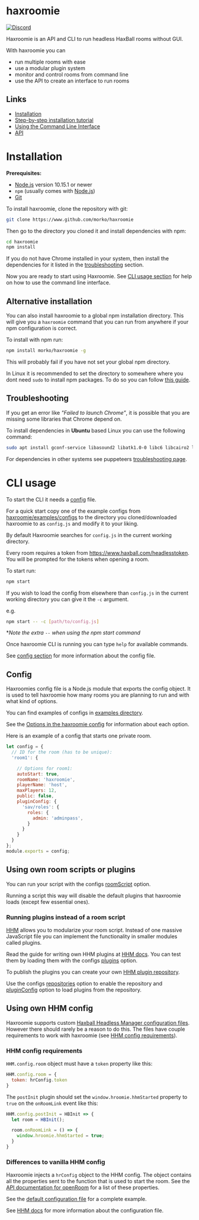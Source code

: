 # haxroomie

<a href=https://discord.gg/TeJAEWu><img src="https://discordapp.com/api/guilds/580671475707674626/widget.png?style=shield" alt="Discord"/></a>

Haxroomie is an API and CLI to run headless HaxBall rooms without GUI.

With haxroomie you can
  - run multiple rooms with ease
  - use a modular plugin system
  - monitor and control rooms from command line
  - use the API to create an interface to run rooms

## Links

- [Installation](#installation)
- [Step-by-step installation tutorial](https://github.com/morko/haxroomie/wiki/Tutorial:-Install-and-run-haxroomie-in-new-VPS)
- [Using the Command Line Interface](#cli-usage)
- [API](https://morko.github.io/haxroomie) 

# Installation

**Prerequisites:**

- [Node.js](https://nodejs.org) version 10.15.1 or newer 
- `npm` (usually comes with [Node.js](https://nodejs.org))
- [Git](https://git-scm.com/)

To install haxroomie, clone the repository with git:
```sh
git clone https://www.github.com/morko/haxroomie
```
Then go to the directory you cloned it and install dependencies with npm:
```sh
cd haxroomie
npm install
```

If you do not have Chrome installed in your system, then install the dependencies for it listed in the [troubleshooting](#troubleshooting) section.

Now you are ready to start using Haxroomie. See [CLI usage section](#cli-usage)
for help on how to use the command line interface.

## Alternative installation

You can also install haxroomie to a global npm installation directory.
This will give you a `haxroomie` command that you can run from
anywhere if your npm configuration is correct.

To install with npm run:
```sh
npm install morko/haxroomie -g
```

This will probably fail if you have not set your global npm directory.

In Linux it is recommended to set the directory to
somewhere where you dont need `sudo` to install npm packages.
To do so you can follow 
[this guide](https://medium.com/@sifium/using-npm-install-without-sudo-2de6f8a9e1a3).

## Troubleshooting

If you get an error like *"Failed to launch Chrome"*, it is possible that you are missing some libraries that Chrome depend on.

To install dependencies in **Ubuntu** based Linux you can use the following command:
```sh
sudo apt install gconf-service libasound2 libatk1.0-0 libc6 libcairo2 libcups2 libdbus-1-3 libexpat1 libfontconfig1 libgcc1 libgconf-2-4 libgdk-pixbuf2.0-0 libglib2.0-0 libgtk-3-0 libnspr4 libpango-1.0-0 libpangocairo-1.0-0 libstdc++6 libx11-6 libx11-xcb1 libxcb1 libxcomposite1 libxcursor1 libxdamage1 libxext6 libxfixes3 libxi6 libxrandr2 libxrender1 libxss1 libxtst6 ca-certificates fonts-liberation libappindicator1 libnss3 lsb-release xdg-utils wget
```

For dependencies in other systems see puppeteers
[troubleshooting page](https://github.com/GoogleChrome/puppeteer/blob/master/docs/troubleshooting.md#chrome-headless-doesnt-launch-on-unix).

# CLI usage

To start the CLI it needs a [config](#config) file. 

For a quick start copy one of the
example configs from 
[haxroomie/examples/configs](https://github.com/morko/haxroomie/tree/master/examples/configs)
to the directory you cloned/downloaded haxroomie to as `config.js` and modify
it to your liking.

By default Haxroomie searches for `config.js` in the current working directory.

Every room requires a token from <https://www.haxball.com/headlesstoken>.
You will be prompted for the tokens when opening a room.

To start run:
```sh
npm start
```

If you wish to load the config from elsewhere than `config.js` in the current
working directory you can give it the `-c` argument.

e.g.
```sh
npm start -- -c [path/to/config.js]
```
**Note the extra `--` when using the npm start command*

Once haxroomie CLI is running you can type `help` for available commands.

See [config section](#config) for more information about the config file.

## Config

Haxroomies config file is a Node.js module that exports the config object.
It is used to tell haxroomie how many rooms you are planning to run
and with what kind of options.

You can find examples of configs in
[examples directory](https://github.com/morko/haxroomie/tree/master/examples/configs).

See the 
[Options in the haxroomie config](https://github.com/morko/haxroomie/wiki/Options-in-the-haxroomie-config) 
for information about each option.

Here is an example of a config that starts one private room.

```js
let config = {
  // ID for the room (has to be unique):
  'room1': {

    // Options for room1:
    autoStart: true,
    roomName: 'haxroomie',
    playerName: 'host',
    maxPlayers: 12,
    public: false,
    pluginConfig: {
      'sav/roles': {
        roles: {
          admin: 'adminpass',
        }
      }
    }
  }
};
module.exports = config;
```

## Using own room scripts or plugins

You can run your script with the configs [roomScript](#roomscript) option.

Running a script this way will disable the default plugins that haxroomie loads
(except few essential ones).

### Running plugins instead of a room script

[HHM](https://github.com/saviola777/haxball-headless-manager)
allows you to modularize your room script. Instead of one massive
JavaScript file you can implement the functionality in smaller modules called
plugins.

Read the guide for writing own HHM plugins at
[HHM docs](https://haxplugins.tk/docs/tutorial-writing-plugins.html).
You can test them by loading them with the configs [plugins](#plugins) 
option.

To publish the plugins you can create your own
[HHM plugin repository](https://github.com/saviola777/haxball-headless-manager#creating-your-own-plugin-repository).

Use the configs [repositories](#repositories) option to enable the repository and
[pluginConfig](#pluginConfig) option to load plugins from the repository.

## Using own HHM config

Haxroomie supports custom
[Haxball Headless Manager configuration files](https://github.com/saviola777/haxball-headless-manager#preparing-your-configuration).
However there should rarely be a reason to do this. The files have couple
requirements to work with haxroomie
(see [HHM config requirements](https://github.com/morko/haxroomie#hhm-config-requirements)).

### HHM config requirements

`HHM.config.room` object must have a `token` property like this:

```js
HHM.config.room = {
  token: hrConfig.token
}
```

The `postInit` plugin should set the `window.hroomie.hhmStarted` property to
`true` on the `onRoomLink` event like this:

```js
HHM.config.postInit = HBInit => {
  let room = HBInit();

  room.onRoomLink = () => {
    window.hroomie.hhmStarted = true;
  }
}
```

### Differences to vanilla HHM config

Haxroomie injects a `hrConfig` object to the HHM config.
The object contains all the properties sent to the function
that is used to start the room.
See the
[API documentation for openRoom](https://morko.github.io/haxroomie/RoomController.html#openRoom) 
for a list of these properties.

See the
[default configuration file](https://www.github.com/morko/haxroomie/tree/master/src/hhm/config.js) 
for a complete example.

See
[HHM docs](https://www.github.com/saviola777/haxball-headless-manager#preparing-your-configuration)
for more information about the configuration file.
